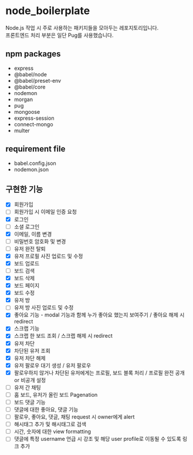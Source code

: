# node_boilerplate

Node.js 작업 시 주로 사용하는 패키지들을 모아두는 레포지토리입니다.  
프론트엔드 처리 부분은 일단 Pug를 사용했습니다.

## npm packages

- express
- @babel/node
- @babel/preset-env
- @babel/core
- nodemon
- morgan
- pug
- mongoose
- express-session
- connect-mongo
- multer

## requirement file

- babel.config.json
- nodemon.json

## 구현한 기능

- [x] 회원가입
- [ ] 회원가입 시 이메일 인증 요청
- [x] 로그인
- [ ] 소셜 로그인
- [x] 이메일, 이름 변경
- [ ] 비밀번호 암호화 및 변경
- [ ] 유저 완전 탈퇴
- [x] 유저 프로필 사진 업로드 및 수정
- [x] 보드 업로드
- [ ] 보드 검색
- [x] 보드 삭제
- [x] 보드 페이지
- [x] 보드 수정
- [x] 유저 방
- [ ] 유저 방 사진 업로드 및 수정
- [x] 좋아요 기능 - modal 기능과 함께 누가 좋아요 했는지 보여주기 / 좋아요 해제 시 redirect
- [x] 스크랩 기능
- [x] 스크랩 한 보드 조회 / 스크랩 해제 시 redirect
- [x] 유저 차단
- [x] 차단된 유저 조회
- [x] 유저 차단 해제
- [x] 유저 팔로우 대기 생성 / 유저 팔로우
- [x] 팔로우하지 않거나 차단된 유저에게는 프로필, 보드 블록 처리 / 프로필 완전 공개 or 비공개 설정
- [ ] 유저 간 채팅
- [ ] 홈 보드, 유저가 올린 보드 Pagenation
- [ ] 보드 댓글 기능
- [ ] 댓글에 대한 좋아요, 댓글 기능
- [ ] 팔로우, 좋아요, 댓글, 채팅 request 시 owner에게 alert
- [ ] 해시태그 추가 및 해시태그로 검색
- [ ] 시간, 숫자에 대한 view formatting
- [ ] 댓글에 특정 username 언급 시 강조 및 해당 user profile로 이동될 수 있도록 링크 추가
